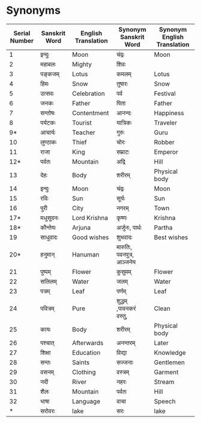 # Synonyms

| Serial Number | Sanskrit Word | English Translation | Synonym Sanskrit Word | Synonym English Translation |
|---------------|---------------|---------------------|------------------------|-----------------------------|
| 1             | इन्दुः        | Moon                | चंद्रः                   | Moon                         |
| 2            | महाबलः       | Mighty              | शिवः                   |                      |
| 3             | पङ्कजम्       | Lotus               | कमलम्                 | Lotus                        |
| 4             | हिमः          | Snow                | तुषारः                  | Snow                     |
| 5             | उत्सवः        | Celebration         | पर्व                 | Festival                     |
| 6             | जनकः         | Father              | पिता                     | Father                       |
| 7             | सन्तोषः       | Contentment         | आनन्दः                  | Happiness                    |
| 8             | पर्यटकः      | Tourist             | यात्रिकः                 | Traveler                     |
| 9*             | आचार्यः      | Teacher             | गुरुः                    | Guru                         |
| 10            | लुण्ठाकः      | Thief               | चोरः                    | Robber                       |
| 11            | राजा          | King                | सम्राटः                  | Emperor                      |
| 12*           | पर्वतः        | Mountain            | अद्रि                    | Hill                         |
| 13            | देहः          | Body                | शरीरम्                  | Physical body                |
| 14            | इन्दुः         | Moon                | चंद्रः                   | Moon                         |
| 15            | रविः          | Sun                 | सूर्यः                   | Sun                          |
| 16            | पुरी          | City                | नगरम्                   | Town                         |
| 17*            | मधुसूदनः     | Lord Krishna        | कृष्णः                   | Krishna                      |
| 18*            | कौन्तेयः      | Arjuna              | अर्जुनः, पार्थः                   | Partha                       |
| 19            | साधुवादः      | Good wishes         | शुभवादः                 | Best wishes                  |
| 20*            | हनुमान्        | Hanuman             | मारुतिः, पवनपुत्र, आञ्जनेय   | |
| 21            | पुष्पम्        | Flower              | कुसुमम्                     | Flower                        |
| 22            | सलिलम्        | Water               | जलम्                     | Water                        |
| 23            | पत्रम्        | Leaf                | पर्णम्                     | Leaf                      |
| 24            | पवित्रम्      | Pure                | शुद्धम् ,पावनकरं वस्तु,                 | Clean                        |
| 25            | कायः          | Body                | शरीरम्                  | Physical body                |
| 26            | पश्चात्        | Afterwards          | अनन्तरम्                 | Later                        |
| 27            | शिक्षा        | Education           | विद्या                   | Knowledge                    |
| 28            | सन्तः          | Saints              | सज्जनाः                | Gentlemen                  |
| 29            | वसनम्        | Clothing            | वस्त्रम्                  | Garment                      |
| 30            | नदी           | River               | नहरः                    | Stream                       |
| 31            | शैलः          | Mountain            | पर्वतः                  | Hill                         |
| 32            | भाषा          | Language            | वाचा                     | Speech                       |
|*|सरोवरः |lake|सरः |lake|
